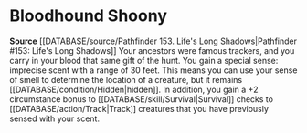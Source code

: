 ﻿---
id: '54'
name: Bloodhound Shoony
rarity: Common
source: '[[DATABASE/source/Pathfinder 153. Life''s Long Shadows|Pathfinder #153: Life''s
  Long Shadows]]'
type: Heritage

---
# Bloodhound Shoony

**Source** [[DATABASE/source/Pathfinder 153. Life's Long Shadows|Pathfinder #153: Life's Long Shadows]]
Your ancestors were famous trackers, and you carry in your blood that same gift of the hunt. You gain a special sense: imprecise scent with a range of 30 feet. This means you can use your sense of smell to determine the location of a creature, but it remains [[DATABASE/condition/Hidden|hidden]]. In addition, you gain a +2 circumstance bonus to [[DATABASE/skill/Survival|Survival]] checks to [[DATABASE/action/Track|Track]] creatures that you have previously sensed with your scent.